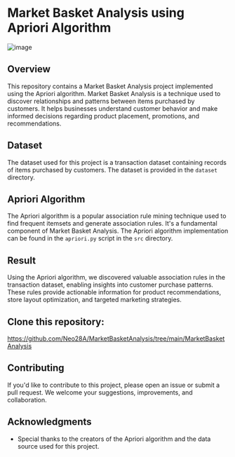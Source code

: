 # Market Basket Analysis using Apriori Algorithm

![image](https://github.com/user-attachments/assets/45824eb9-8055-42fb-97da-e6a8d8ee3d00)



## Overview

This repository contains a Market Basket Analysis project implemented using the Apriori algorithm. Market Basket Analysis is a technique used to discover relationships and patterns between items purchased by customers. It helps businesses understand customer behavior and make informed decisions regarding product placement, promotions, and recommendations.

## Dataset

The dataset used for this project is a transaction dataset containing records of items purchased by customers. The dataset is provided in the `dataset` directory.

## Apriori Algorithm

The Apriori algorithm is a popular association rule mining technique used to find frequent itemsets and generate association rules. It's a fundamental component of Market Basket Analysis. The Apriori algorithm implementation can be found in the `apriori.py` script in the `src` directory.

## Result
Using the Apriori algorithm, we discovered valuable association rules in the transaction dataset, enabling insights into customer purchase patterns. These rules provide actionable information for product recommendations, store layout optimization, and targeted marketing strategies.

## Clone this repository:
https://github.com/Neo28A/MarketBasketAnalysis/tree/main/MarketBasketAnalysis


## Contributing

If you'd like to contribute to this project, please open an issue or submit a pull request. We welcome your suggestions, improvements, and collaboration.

## Acknowledgments

- Special thanks to the creators of the Apriori algorithm and the data source used for this project.
